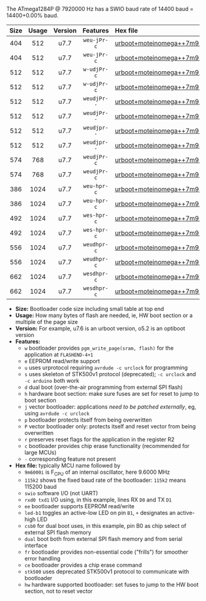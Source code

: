 The ATmega1284P @ 7920000 Hz has a SWIO baud rate of 14400 baud = 14400+0.00% baud.

|Size|Usage|Version|Features|Hex file|
|:-:|:-:|:-:|:-:|:--|
|404|512|u7.7|`weu-jPr-c`|[urboot+moteinomega++7m9200i+++14k4_swio_rxd0_txd1_ee_led+d7_fr_ce.hex](https://raw.githubusercontent.com/stefanrueger/urboot.hex/main/boards/moteinomega/internal_oscillator/fint++7m9200_Hz/br+++14k4_bps/urboot+moteinomega++7m9200i+++14k4_swio_rxd0_txd1_ee_led+d7_fr_ce.hex)|
|404|512|u7.7|`weu-jPr-c`|[urboot+moteinomega++7m9200i+++14k4_swio_rxd2_txd3_ee_led+d7_fr_ce.hex](https://raw.githubusercontent.com/stefanrueger/urboot.hex/main/boards/moteinomega/internal_oscillator/fint++7m9200_Hz/br+++14k4_bps/urboot+moteinomega++7m9200i+++14k4_swio_rxd2_txd3_ee_led+d7_fr_ce.hex)|
|512|512|u7.7|`w-udjPr-c`|[urboot+moteinomega++7m9200i+++14k4_swio_rxd0_txd1_led+d7_csc7_dual_fr_ce.hex](https://raw.githubusercontent.com/stefanrueger/urboot.hex/main/boards/moteinomega/internal_oscillator/fint++7m9200_Hz/br+++14k4_bps/urboot+moteinomega++7m9200i+++14k4_swio_rxd0_txd1_led+d7_csc7_dual_fr_ce.hex)|
|512|512|u7.7|`w-udjPr-c`|[urboot+moteinomega++7m9200i+++14k4_swio_rxd2_txd3_led+d7_csc7_dual_fr_ce.hex](https://raw.githubusercontent.com/stefanrueger/urboot.hex/main/boards/moteinomega/internal_oscillator/fint++7m9200_Hz/br+++14k4_bps/urboot+moteinomega++7m9200i+++14k4_swio_rxd2_txd3_led+d7_csc7_dual_fr_ce.hex)|
|512|512|u7.7|`weudjPr--`|[urboot+moteinomega++7m9200i+++14k4_swio_rxd0_txd1_ee_led+d7_csc7_dual.hex](https://raw.githubusercontent.com/stefanrueger/urboot.hex/main/boards/moteinomega/internal_oscillator/fint++7m9200_Hz/br+++14k4_bps/urboot+moteinomega++7m9200i+++14k4_swio_rxd0_txd1_ee_led+d7_csc7_dual.hex)|
|512|512|u7.7|`weudjPr--`|[urboot+moteinomega++7m9200i+++14k4_swio_rxd2_txd3_ee_led+d7_csc7_dual.hex](https://raw.githubusercontent.com/stefanrueger/urboot.hex/main/boards/moteinomega/internal_oscillator/fint++7m9200_Hz/br+++14k4_bps/urboot+moteinomega++7m9200i+++14k4_swio_rxd2_txd3_ee_led+d7_csc7_dual.hex)|
|512|512|u7.7|`weudjpr--`|[urboot+moteinomega++7m9200i+++14k4_swio_rxd0_txd1_ee_led+d7_csc7_dual_fr.hex](https://raw.githubusercontent.com/stefanrueger/urboot.hex/main/boards/moteinomega/internal_oscillator/fint++7m9200_Hz/br+++14k4_bps/urboot+moteinomega++7m9200i+++14k4_swio_rxd0_txd1_ee_led+d7_csc7_dual_fr.hex)|
|512|512|u7.7|`weudjpr--`|[urboot+moteinomega++7m9200i+++14k4_swio_rxd2_txd3_ee_led+d7_csc7_dual_fr.hex](https://raw.githubusercontent.com/stefanrueger/urboot.hex/main/boards/moteinomega/internal_oscillator/fint++7m9200_Hz/br+++14k4_bps/urboot+moteinomega++7m9200i+++14k4_swio_rxd2_txd3_ee_led+d7_csc7_dual_fr.hex)|
|574|768|u7.7|`weudjPr-c`|[urboot+moteinomega++7m9200i+++14k4_swio_rxd0_txd1_ee_led+d7_csc7_dual_fr_ce.hex](https://raw.githubusercontent.com/stefanrueger/urboot.hex/main/boards/moteinomega/internal_oscillator/fint++7m9200_Hz/br+++14k4_bps/urboot+moteinomega++7m9200i+++14k4_swio_rxd0_txd1_ee_led+d7_csc7_dual_fr_ce.hex)|
|574|768|u7.7|`weudjPr-c`|[urboot+moteinomega++7m9200i+++14k4_swio_rxd2_txd3_ee_led+d7_csc7_dual_fr_ce.hex](https://raw.githubusercontent.com/stefanrueger/urboot.hex/main/boards/moteinomega/internal_oscillator/fint++7m9200_Hz/br+++14k4_bps/urboot+moteinomega++7m9200i+++14k4_swio_rxd2_txd3_ee_led+d7_csc7_dual_fr_ce.hex)|
|386|1024|u7.7|`weu-hpr-c`|[urboot+moteinomega++7m9200i+++14k4_swio_rxd0_txd1_ee_led+d7_fr_ce_hw.hex](https://raw.githubusercontent.com/stefanrueger/urboot.hex/main/boards/moteinomega/internal_oscillator/fint++7m9200_Hz/br+++14k4_bps/urboot+moteinomega++7m9200i+++14k4_swio_rxd0_txd1_ee_led+d7_fr_ce_hw.hex)|
|386|1024|u7.7|`weu-hpr-c`|[urboot+moteinomega++7m9200i+++14k4_swio_rxd2_txd3_ee_led+d7_fr_ce_hw.hex](https://raw.githubusercontent.com/stefanrueger/urboot.hex/main/boards/moteinomega/internal_oscillator/fint++7m9200_Hz/br+++14k4_bps/urboot+moteinomega++7m9200i+++14k4_swio_rxd2_txd3_ee_led+d7_fr_ce_hw.hex)|
|492|1024|u7.7|`wes-hpr-c`|[urboot+moteinomega++7m9200i+++14k4_swio_rxd0_txd1_ee_led+d7_fr_ce_stk500_hw.hex](https://raw.githubusercontent.com/stefanrueger/urboot.hex/main/boards/moteinomega/internal_oscillator/fint++7m9200_Hz/br+++14k4_bps/urboot+moteinomega++7m9200i+++14k4_swio_rxd0_txd1_ee_led+d7_fr_ce_stk500_hw.hex)|
|492|1024|u7.7|`wes-hpr-c`|[urboot+moteinomega++7m9200i+++14k4_swio_rxd2_txd3_ee_led+d7_fr_ce_stk500_hw.hex](https://raw.githubusercontent.com/stefanrueger/urboot.hex/main/boards/moteinomega/internal_oscillator/fint++7m9200_Hz/br+++14k4_bps/urboot+moteinomega++7m9200i+++14k4_swio_rxd2_txd3_ee_led+d7_fr_ce_stk500_hw.hex)|
|556|1024|u7.7|`weudhpr-c`|[urboot+moteinomega++7m9200i+++14k4_swio_rxd0_txd1_ee_led+d7_csc7_dual_fr_ce_hw.hex](https://raw.githubusercontent.com/stefanrueger/urboot.hex/main/boards/moteinomega/internal_oscillator/fint++7m9200_Hz/br+++14k4_bps/urboot+moteinomega++7m9200i+++14k4_swio_rxd0_txd1_ee_led+d7_csc7_dual_fr_ce_hw.hex)|
|556|1024|u7.7|`weudhpr-c`|[urboot+moteinomega++7m9200i+++14k4_swio_rxd2_txd3_ee_led+d7_csc7_dual_fr_ce_hw.hex](https://raw.githubusercontent.com/stefanrueger/urboot.hex/main/boards/moteinomega/internal_oscillator/fint++7m9200_Hz/br+++14k4_bps/urboot+moteinomega++7m9200i+++14k4_swio_rxd2_txd3_ee_led+d7_csc7_dual_fr_ce_hw.hex)|
|662|1024|u7.7|`wesdhpr-c`|[urboot+moteinomega++7m9200i+++14k4_swio_rxd0_txd1_ee_led+d7_csc7_dual_fr_ce_stk500_hw.hex](https://raw.githubusercontent.com/stefanrueger/urboot.hex/main/boards/moteinomega/internal_oscillator/fint++7m9200_Hz/br+++14k4_bps/urboot+moteinomega++7m9200i+++14k4_swio_rxd0_txd1_ee_led+d7_csc7_dual_fr_ce_stk500_hw.hex)|
|662|1024|u7.7|`wesdhpr-c`|[urboot+moteinomega++7m9200i+++14k4_swio_rxd2_txd3_ee_led+d7_csc7_dual_fr_ce_stk500_hw.hex](https://raw.githubusercontent.com/stefanrueger/urboot.hex/main/boards/moteinomega/internal_oscillator/fint++7m9200_Hz/br+++14k4_bps/urboot+moteinomega++7m9200i+++14k4_swio_rxd2_txd3_ee_led+d7_csc7_dual_fr_ce_stk500_hw.hex)|

- **Size:** Bootloader code size including small table at top end
- **Usage:** How many bytes of flash are needed, ie, HW boot section or a multiple of the page size
- **Version:** For example, u7.6 is an urboot version, o5.2 is an optiboot version
- **Features:**
  + `w` bootloader provides `pgm_write_page(sram, flash)` for the application at `FLASHEND-4+1`
  + `e` EEPROM read/write support
  + `u` uses urprotocol requiring `avrdude -c urclock` for programming
  + `s` uses skeleton of STK500v1 protocol (deprecated); `-c urclock` and `-c arduino` both work
  + `d` dual boot (over-the-air programming from external SPI flash)
  + `h` hardware boot section: make sure fuses are set for reset to jump to boot section
  + `j` vector bootloader: applications *need to be patched externally*, eg, using `avrdude -c urclock`
  + `p` bootloader protects itself from being overwritten
  + `P` vector bootloader only: protects itself and reset vector from being overwritten
  + `r` preserves reset flags for the application in the register R2
  + `c` bootloader provides chip erase functionality (recommended for large MCUs)
  + `-` corresponding feature not present
- **Hex file:** typically MCU name followed by
  + `9m6000i` is F<sub>CPU</sub> of an internal oscillator, here 9.6000 MHz
  + `115k2` shows the fixed baud rate of the bootloader: `115k2` means 115200 baud
  + `swio` software I/O (not UART)
  + `rxd0 txd1` I/O using, in this example, lines RX `D0` and TX `D1`
  + `ee` bootloader supports EEPROM read/write
  + `led-b1` toggles an active-low LED on pin `B1`, `+` designates an active-high LED
  + `csb0` for dual boot uses, in this example, pin B0 as chip select of external SPI flash memory
  + `dual` boot both from external SPI flash memory and from serial interface
  + `fr` bootloader provides non-essential code ("frills") for smoother error handling
  + `ce` bootloader provides a chip erase command
  + `stk500` uses deprecated STK500v1 protocol to communicate with bootloader
  + `hw` hardware supported bootloader: set fuses to jump to the HW boot section, not to reset vector
